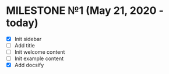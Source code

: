 # MILESTONE №1 (May 21, 2020 - today)

- [x] Init sidebar
- [ ] Add title
- [ ] Init welcome content
- [ ] Init example content
- [x] Add docsify
